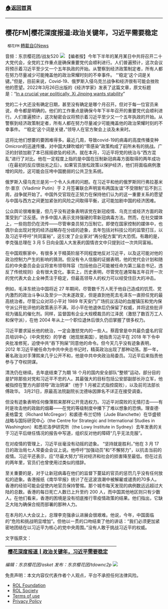 ###  [:house:返回首頁](https://github.com/ourhimalayas/txt)
---


## 樱花FM|樱花深度报道:政治关键年，习近平需要稳定
` 樱花FM` [轉載自GNews](https://gnews.org/zh-hans/2262746/)

音频：东京樱花团/战友520
![](https://assets.gnews.org/wp-content/uploads/2022/03/image-3952.png)
【编者按】今年下半年的某月某日中共将召开二十大党代会，全党的工作重点是确保重要党代会顺利进行。人们普遍预计，这次会议将预示着习近平至少又一个五年执政的开始。从警察到经济政策制定者，所有人都在努力尽量减少可能掩盖他的政治荣耀时刻的不幸事件。 “‘稳定’这个词是关键。”但是，目前来说，Covid-19、俄罗斯入侵乌克兰战争和经济很有可能会挫败他的愿望。2022年3月26日出版的《经济学家》发表了这篇文章，原文标题是：“[In a crucial year politically, Xi Jinping wants stability](https://www.economist.com/china/2022/03/26/in-a-crucial-year-politically-xi-jinping-wants-stability)”

党的二十大还没有确定日期，甚至没有确定是哪个月召开。但对于每一位官员来说，命令都是明确的。他们的工作重点是确保今年下半年召开的重要党代会顺利进行。人们普遍预计，这次秘密会议将预示着习近平至少又一个五年执政的开始。从警察到经济政策制定者，所有人都在努力尽量减少可能掩盖他的政治荣耀时刻的不幸事件。 “‘稳定’这个词是关键，”领导人在官方聚会上谈及未来时。

这将比他们想要的要困难得多。最近几周，导致covid-19的病毒的高度传播变种Omicron的迅速传播，对中国大肆吹嘘的“零感染”政策构成了前所未有的挑战。广泛的封锁加剧了本已摇摇欲坠的经济。就在本月，习近平将党的统治与“西方混乱”进行了对比。他在一定程度上指的是中国在压制新冠病毒方面取得的两年成功（在最初的反应很拙劣之后）。如果官员放​​松政策以保护经济，他们将面临病例激增的风险，这可能会压垮中国脆弱的公共卫生系统。

俄罗斯入侵乌克兰是另一个令人头疼的问题。在习近平和他的俄罗斯同行弗拉基米尔·普京（Vladimir Putin）于 2 月签署联合声明宣布两国友谊“不受限制”后不到三周，战争就开始了。中国外交官现在正努力在保持他们认为的这一重要关系的愿望与中国与西方之间更加紧张的风险之间取得平衡，这可能加剧中国的经济困难。

公众舆论很难衡量，但几乎没有迹象表明该党在新冠疫情、乌克兰或经济方面的政策受到广泛反感。许多中国人表示支持强硬的零新冠病毒方法。然而，在社交媒体上，一些抱怨仍在流传——尽管审查员努力压制它。即使在国家控制的媒体中，也偶尔会出现对党的经济战略存在分歧的迹象，去年包括对科技公司的监管打压，以及习近平呼吁“共同富裕”，这引发了企业家对“再分配方案”的大恐慌。有趣的是，李克强总理在 3 月 5 日向全国人大发表的国情咨文中只提到过一次共同富裕。

在中国观察家中，有很多关于精英阶层不同程度地反对习近平，以及这可能对他的政治控制力产生的影响的猜测。但没有令人信服的证据表明，他的党代会计划和随后的中央委员会会议将宣布领导阵容（包括他自己可能被任命为第三届总书记，违反了传统规则）会有很大变化。事实上，历史表明，尽管党在通常每五年召开一次的党代表大会上全神贯注于稳定，但最高领导人的权力可以经受住巨大的冲击。

例如，毛泽东统治中国将近 27 年期间，尽管数千万人死于他自己造成的饥荒、党内激烈的政治斗争以及至少一次未遂政变，但是直到他死去毛泽东一直担任党的最高统治者。尽管公众对邓小平对 1989 年天安门广场抗议活动的血腥镇压和党内保守派公开批评他的政策表示不满，邓小平在他退休后仍保留了权威，并将这些批评视为骚乱的催化剂。同样，监督国有企业大规模裁员的江泽民（激怒了数百万工人和保守派），在他 2004 年从上一个职位退休后很久仍旧掌握了很多权力。

习近平要求延长他的统治，一定会激怒党内的一些人。蔡霞曾是中共最负盛名的官员培训中心（中央党校）的学者（她现居美国），她指责习近平在 2018 年下令中央批准修宪，迫使中共“吞下狗屎”同意他的命令。但今天几乎没有迹象表明，2012 年习近平被任命为中共中央总书记时，精英政治出现了那种动荡。那一年，著名政治对手薄熙来几乎公开不和，他是中共中央政治局委员。习近平后来指责他参与了夺权阴谋。

清洗仍在继续。去年底结束了为期 18 个月的国内安全部队“整顿”运动，部分目的是铲除那些对党和习近平不忠的人。其最强大的目标包括公安部副部长孙立军，他被指控在警方内部领导“政治阴谋”（他于 1 月被正式指控腐败），以及前司法部长傅政华。 3月21日，原最高法院副院长沈德咏因罪名不详正在接受调查。

但没有迹象表明任何像薄熙来那样公开竞选权力。习近平对腐败的无情打击——有时是攻击他的政敌的烟幕——在党的等级制度中播下了难以想象的恐惧。理查德·麦格雷戈（Richard McGregor）和裘德·布兰切特（Jude Blanchette）在华盛顿战略与国际研究中心（the Centre for Strategic and International Studies in Washington）和悉尼洛伊研究所（the Lowy Institute in Sydney）去年发表的关于习近平后继任情况的报告中写道，组织反对他的障碍“几乎无法克服”。

在对疫情的管理上，习近平丝毫没有动摇的迹象。 “坚持就是胜利，”他在 3 月 17 日的政治局七人常委会会议上说。他呼吁“加强动员”和“不懈努力”，以抗击当前的疫情。习近平还表示，应“尽最大努力”将对经济和社会的损害降至最低。但在过去的两年里，官员们也曾使用过类似的措辞。

至关重要的是，对于让新冠病毒在他们的监督下蔓延的官员的惩罚几乎没有任何放松的迹象。香港报纸《南华早报》统计了在这波浪潮中被解雇或谴责的70多人。香港的经验可能会促使内地官员保持警惕。那个城市每天发现的病例数远远超过大陆的总数。香港的每日死亡人数已上升至约 200 人，而中国其他地区则只有少数人。在他们看来，香港的困境是没有彻底推行零疫情政策的结果。他们指出，它缺乏大陆为确保合规而部署的那种人力。

在本月的人大会议上，总理李克强承认进展会很艰难。他说，今年，中国面临的“危险和挑战明显增加”。但他以一贯的口吻结束了他的讲话：“我们必须更加紧密地团结在以习近平为核心的党中央周围。”没有人敢于挑战习近平的权威。

文字版原文：


| [樱花深度报道┃政治关键年，习近平需要稳定](https://gnews.org/zh-hans/2232560/) |   |
| --- | --- |


*编辑：东京樱花团/asket
发布：东京樱花团/tdownc2p*
![](https://assets.gnews.org/wp-content/uploads/2022/03/%E4%BA%8C%E7%BB%B4%E7%A0%81-6.jpg)
 

免责声明：本文内容仅代表作者个人观点，平台不承担任何法律风险。

- [ROL Foundation](https://rolfoundation.org/)
- [ROL Society](https://rolsociety.org/)
- [Terms of use](https://gnews.org/terms-of-use-3/)
- [Privacy Policy](https://gnews.org/privacy-policy/)
